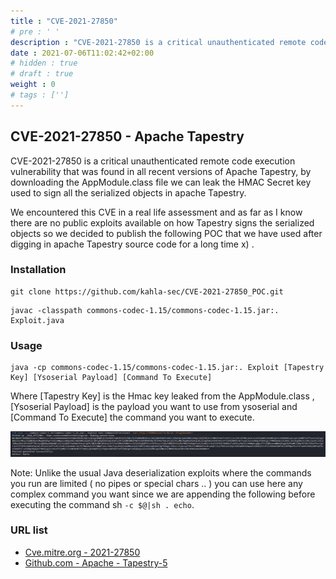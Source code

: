 ```yaml
---
title : "CVE-2021-27850"
# pre : ' '
description : "CVE-2021-27850 is a critical unauthenticated remote code execution vulnerability that was found in all recent versions of Apache Tapestry, by downloading the AppModule.class file we can leak the HMAC Secret key used to sign all the serialized objects in apache Tapestry."
date : 2021-07-06T11:02:42+02:00
# hidden : true
# draft : true
weight : 0
# tags : ['']
---
```


## CVE-2021-27850 - Apache Tapestry

CVE-2021-27850 is a critical unauthenticated remote code execution vulnerability that was found in all recent versions of Apache Tapestry, by downloading the AppModule.class file we can leak the HMAC Secret key used to sign all the serialized objects in apache Tapestry.

We encountered this CVE in a real life assessment and as far as I know there are no public exploits available on how Tapestry signs the serialized objects so we decided to publish the following POC that we have used after digging in apache Tapestry source code for a long time x) .

### Installation

```plain
git clone https://github.com/kahla-sec/CVE-2021-27850_POC.git
```

```plain
javac -classpath commons-codec-1.15/commons-codec-1.15.jar:. Exploit.java
```

### Usage

```plain
java -cp commons-codec-1.15/commons-codec-1.15.jar:. Exploit [Tapestry Key] [Ysoserial Payload] [Command To Execute]
```

Where [Tapestry Key] is the Hmac key leaked from the AppModule.class , [Ysoserial Payload] is the payload you want to use from ysoserial and [Command To Execute] the command you want to execute.

![Example](images/example.png)

Note: Unlike the usual Java deserialization exploits where the commands you run are limited ( no pipes or special chars .. ) you can use here any complex command you want since we are appending the following before executing the command sh `-c $@|sh . echo`.

### URL list

* [Cve.mitre.org - 2021-27850](http://cve.mitre.org/cgi-bin/cvename.cgi?name=2021-27850)
* [Github.com - Apache - Tapestry-5](https://github.com/apache/tapestry-5)
